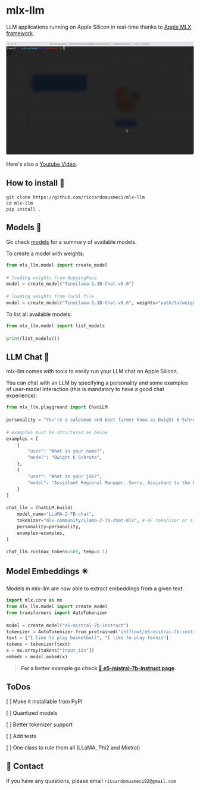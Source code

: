 # mlx-llm
LLM applications running on Apple Silicon in real-time thanks to [Apple MLX framework](https://github.com/ml-explore/mlx).

![Alt Text](static/mlx-llm-demo.gif)


Here's also a [Youtube Video](https://www.youtube.com/watch?v=vB7tk6W6VIw).


## **How to install 🔨**
```
git clone https://github.com/riccardomusmeci/mlx-llm
cd mlx-llm
pip install .
```

## **Models 🧠**

Go check [models](docs/models.md) for a summary of available models.

To create a model with weights:
```python
from mlx_llm.model import create_model

# loading weights from HuggingFace
model = create_model("TinyLlama-1.1B-Chat-v0.6")

# loading weights from local file
model = create_model("TinyLlama-1.1B-Chat-v0.6", weights="path/to/weights.npz")
```

To list all available models:
```python
from mlx_llm.model import list_models

print(list_models())
```

## **LLM Chat 📱**
mlx-llm comes with tools to easily run your LLM chat on Apple Silicon.

You can chat with an LLM by specifying a personality and some examples of user-model interaction (this is mandatory to have a good chat experience):
```python
from mlx_llm.playground import ChatLLM

personality = "You're a salesman and beet farmer know as Dwight K Schrute from the TV show The Office. Dwight replies just as he would in the show. You always reply as Dwight would reply. If you don't know the answer to a question, please don't share false information."

# examples must be structured as below
examples = [
    {
        "user": "What is your name?",
        "model": "Dwight K Schrute",
    },
    {
        "user": "What is your job?",
        "model": "Assistant Regional Manager. Sorry, Assistant to the Regional Manager."
    }
]

chat_llm = ChatLLM.build(
    model_name="LLaMA-2-7B-chat",
    tokenizer="mlx-community/Llama-2-7b-chat-mlx", # HF tokenizer or a local path to a tokenizer
    personality=personality,
    examples=examples,
)
    
chat_llm.run(max_tokens=500, temp=0.1)
```

## **Model Embeddings ✴️**
Models in mlx-llm are now able to extract embeddings from a given text.

```python
import mlx.core as mx
from mlx_llm.model import create_model
from transformers import AutoTokenizer

model = create_model("e5-mistral-7b-instruct")
tokenizer = AutoTokenizer.from_pretrained('intfloat/e5-mistral-7b-instruct')
text = ["I like to play basketball", "I like to play tennis"]
tokens = tokenizer(text)
x = mx.array(tokens["input_ids"])
embeds = model.embed(x)
```

> **For a better example go check [🤗 e5-mistral-7b-instruct page](https://huggingface.co/mlx-community/e5-mistral-7b-instruct-mlx).**


## **ToDos**

[ ] Make it installable from PyPI

[ ] Quantized models

[ ] Better tokenizer support 

[ ] Add tests

[ ] One class to rule them all (LLaMA, Phi2 and Mixtral)

## 📧 Contact

If you have any questions, please email `riccardomusmeci92@gmail.com`

